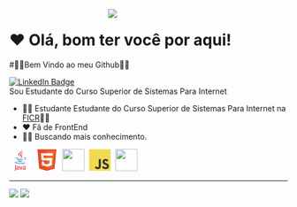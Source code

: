 <img src = "banner.gif" width = "325px" align = "right">

# ❤ Olá, bom ter você por aqui!
#🐱‍👤Bem Vindo ao meu Github🐱‍👤
  <div id="badges">
  <a href = "https://www.linkedin.com/in/eliakinnenoque/">
    <img src="https://img.shields.io/badge/LinkedIn-blue?style=for-the-badge&logo=linkedin&logoColor=white" alt="LinkedIn Badge"/>
  </a>
 </div>
Sou Estudante do Curso Superior de Sistemas Para Internet 

- 👨‍🎓 Estudante Estudante do Curso Superior de Sistemas Para Internet na [FICR](ficr.catolica.edu.br)👨‍🎓
- ❤ Fã de FrontEnd
- 👩‍💻 Buscando mais conhecimento.

<div>
  <img src="https://github.com/devicons/devicon/blob/master/icons/java/java-original-wordmark.svg" title="Java" alt="Java" width="40" height="40"/>&nbsp;
     <img src="https://github.com/devicons/devicon/blob/master/icons/html5/html5-original.svg" title="HTML5" alt="HTML" width="40" height="40"/>&nbsp;
   <img src="https://user-images.githubusercontent.com/112765893/224705852-681e46b8-b17d-4080-a961-4e6b2fcc8b0b.png" width="40" height="40"/>&nbsp;
  <img src="https://github.com/devicons/devicon/blob/master/icons/javascript/javascript-original.svg" title="JavaScript" alt="JavaScript" width="40" height="40"/>&nbsp;
 <img src="https://user-images.githubusercontent.com/112765893/224705907-2824d55e-6e30-40f0-864b-2116ea30be68.png"width="40" height="40"/>&nbsp;
</div>

---


<div align = "left">
<img height = "200em" src="https://github-readme-stats.vercel.app/api/langs/?username=EliakinnSilva&show_icons=true&theme=bear&count_private=true"/>
<img height = "200em" src="https://github-readme-stats.vercel.app/api?username=EliakinnSilva&show_icons=true&show_icons=true&theme=bear&count_private=true" />
</div>



